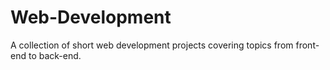 # Web-Development
A collection of short web development projects covering topics from front-end to back-end.
